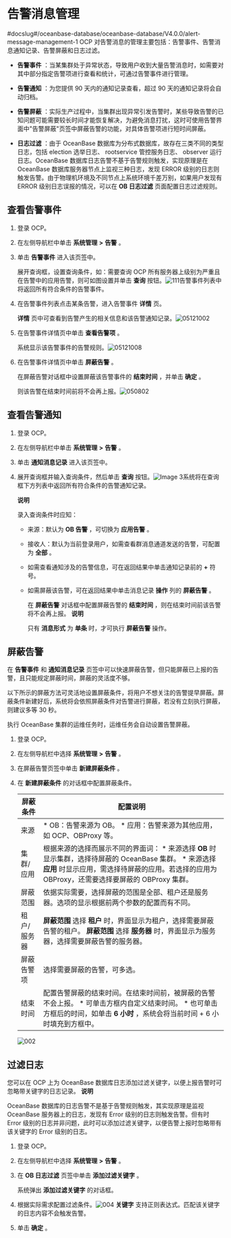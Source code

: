 告警消息管理 
===========================
#docslug#/oceanbase-database/oceanbase-database/V4.0.0/alert-message-management-1
OCP 对告警消息的管理主要包括：告警事件、告警消息通知记录、告警屏蔽和日志过滤。

* **告警事件** ：当某集群处于异常状态，导致用户收到大量告警消息时，如需要对其中部分指定告警项进行查看和统计，可通过告警事件进行管理。

  

* **告警通知** ：为您提供 90 天内的通知记录查看，超过 90 天的通知记录将会自动归档。

  

* **告警屏蔽** ：实际生产过程中，当集群出现异常引发告警时，某些导致告警的已知问题可能需要较长时间才能恢复解决，为避免消息打扰，这时可使用告警界面中"告警屏蔽"页签中屏蔽告警的功能，对具体告警项进行短时间屏蔽。

  

* **日志过滤** ：由于 OceanBase 数据库为分布式数据库，故存在三类不同的类型日志，包括 election 选举日志、 rootservice 管控服务日志、 observer 运行日志。OceanBase 数据库日志告警不基于告警规则触发，实现原理是在 OceanBase 数据库服务器节点上监视三种日志，发现 ERROR 级别的日志则触发告警。由于物理机环境及不同节点上系统环境千差万别，如果用户发现有 ERROR 级别日志误报的情况，可以在 **OB 日志过滤** 页面配置日志过滤规则。

  




查看告警事件 
---------------------------

1. 登录 OCP。

   

2. 在左侧导航栏中单击 **系统管理** **\>** **告警** 。

   

3. 单击 **告警事件** 进入该页签中。

   展开查询框，设置查询条件，如：需要查询 OCP 所有服务器上级别为严重且在告警中的应用告警，则可如图设置并单击 **查询** 按钮。![111](https://help-static-aliyun-doc.aliyuncs.com/assets/img/zh-CN/3829060261/p271210.png)告警事件列表中将返回所有符合条件的告警事件。
   

4. 在告警事件列表点击某条告警，进入告警事件 **详情** 页。

   **详情** 页中可查看到告警产生的相关信息和该告警通知记录。![05121002](https://help-static-aliyun-doc.aliyuncs.com/assets/img/zh-CN/7747870261/p272715.png)
   

5. 在告警事件详情页中单击 **查看告警项** 。

   系统显示该告警事件的告警规则。![05121008](https://help-static-aliyun-doc.aliyuncs.com/assets/img/zh-CN/7747870261/p272717.png)
   

6. 在告警事件详情页中单击 **屏蔽告警** 。

   在屏蔽告警对话框中设置屏蔽该告警事件的 **结束时间** ，并单击 **确定** 。

   则该告警在结束时间前将不会再上报。![050802](https://help-static-aliyun-doc.aliyuncs.com/assets/img/zh-CN/3829060261/p271715.png)
   




查看告警通知 
---------------------------

1. 登录 OCP。

   

2. 在左侧导航栏中单击 **系统管理** **\>** **告警** 。

   

3. 单击 **通知消息记录** 进入该页签中。

   

4. 展开查询框并输入查询条件，然后单击 **查询** 按钮。![Image 3](https://help-static-aliyun-doc.aliyuncs.com/assets/img/zh-CN/3729060261/p271223.png)系统将在查询框下方列表中返回所有符合条件的告警通知记录。

   **说明**

   

   录入查询条件时应知：
   * 来源：默认为 **OB 告警** ，可切换为 **应用告警** 。

     
   
   * 接收人：默认为当前登录用户，如需查看群消息通道发送的告警，可配置为 **全部** 。

     
   

   
   * 如需查看通知涉及的告警信息，可在返回结果中单击通知记录前的 **+** 符号。

     
   

   
   <!-- -->

   * 如需屏蔽该告警，可在返回结果中单击消息记录 **操作** 列的 **屏蔽告警** 。

     在 **屏蔽告警** 对话框中配置屏蔽告警的 **结束时间** ，则在结束时间前该告警将不会再上报。
     **说明**

     

     只有 **消息形式** 为 **单条** 时，才可执行 **屏蔽告警** 操作。
     
   

   




屏蔽告警 
-------------------------

在 **告警事件** 和 **通知消息记录** 页签中可以快速屏蔽告警，但只能屏蔽已上报的告警，且只能规定屏蔽时间，屏蔽的灵活度不够。

以下所示的屏蔽方法可灵活地设置屏蔽条件，将用户不想关注的告警提早屏蔽。屏蔽条件新建好后，系统将会依照屏蔽条件对告警进行屏蔽，若没有立刻执行屏蔽，则建议多等 30 秒。

执行 OceanBase 集群的运维任务时，运维任务会自动设置告警屏蔽。

1. 登录 OCP。

   

2. 在左侧导航栏中选择 **系统管理** **\>** **告警** 。

   

3. 在屏蔽告警页签中单击 **新建屏蔽条件** 。

   

4. 在 **新建屏蔽条件** 的对话框中配置屏蔽条件。

   

   |  屏蔽条件  |                                                                                                                  配置说明                                                                                                                  |
   |--------|----------------------------------------------------------------------------------------------------------------------------------------------------------------------------------------------------------------------------------------|
   | 来源     | * OB：告警来源为 OB。   * 应用：告警来源为其他应用，如 OCP、OBProxy 等。                                                                                                    |
   | 集群/应用  | 根据来源的选择而展示不同的界面词： * 来源选择 **OB** 时显示集群，选择待屏蔽的 OceanBase 集群。   * 来源选择 **应用** 时显示应用，需选择待屏蔽的应用。若选择的应用为 OBProxy，还需要选择要屏蔽的 OBProxy 集群。    |
   | 屏蔽范围   | 依据实际需要，选择屏蔽的范围是全部、租户还是服务器。选项的显示根据前两个参数的配置而有不同。                                                                                                                                                                                         |
   | 租户/服务器 | **屏蔽范围** 选择 **租户** 时，界面显示为租户，选择需要屏蔽告警的租户。 **屏蔽范围** 选择 **服务器** 时，界面显示为服务器，选择需要屏蔽告警的服务器。                                                                                                                                 |
   | 屏蔽告警项  | 选择需要屏蔽的告警，可多选。                                                                                                                                                                                                                         |
   | 结束时间   | 配置告警屏蔽的结束时间。在结束时间前，被屏蔽的告警不会上报。 * 可单击方框内自定义结束时间。   * 也可单击方框后的时间，如单击 **6 小时** ，系统会将当前时间 + 6 小时填充到方框中。                                 |

   

   ![002](https://help-static-aliyun-doc.aliyuncs.com/assets/img/zh-CN/0799970261/p271363.png)
   




过滤日志 
-------------------------

您可以在 OCP 上为 OceanBase 数据库日志添加过滤关键字，以便上报告警时可忽略带关键字的日志记录。
**说明**



OceanBase 数据库的日志告警不是基于告警规则触发，其实现原理是监视 OceanBase 服务器上的日志，发现有 Error 级别的日志则触发告警。但有时 Error 级别的日志并非问题，此时可以添加过滤关键字，以便告警上报时忽略带有该关键字的 Error 级别的日志。

1. 登录 OCP。

   

2. 在左侧导航栏中选择 **系统管理** **\>** **告警** 。

   

3. 在 **OB 日志过滤** 页签中单击 **添加过滤关键字** 。

   系统弹出 **添加过滤关键字** 的对话框。
   

4. 根据实际需求配置过滤条件。![004](https://help-static-aliyun-doc.aliyuncs.com/assets/img/zh-CN/2629060261/p271498.png) **关键字** 支持正则表达式。匹配该关键字的日志内容不会触发告警。

   

5. 单击 **确定** 。

   



